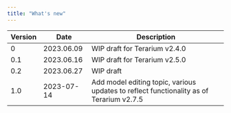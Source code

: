 ```yaml
---
title: "What's new"
---
```


| Version | Date       | Description                   |
|---------|------------|-------------------------------|
| 0       | 2023.06.09 | WIP draft for Terarium v2.4.0 |
| 0.1     | 2023.06.16 | WIP draft for Terarium v2.5.0 |
| 0.2     | 2023.06.27 | WIP draft                     |
| 1.0     | 2023-07-14 | Add model editing topic, various updates to reflect functionality as of Terarium v2.7.5|